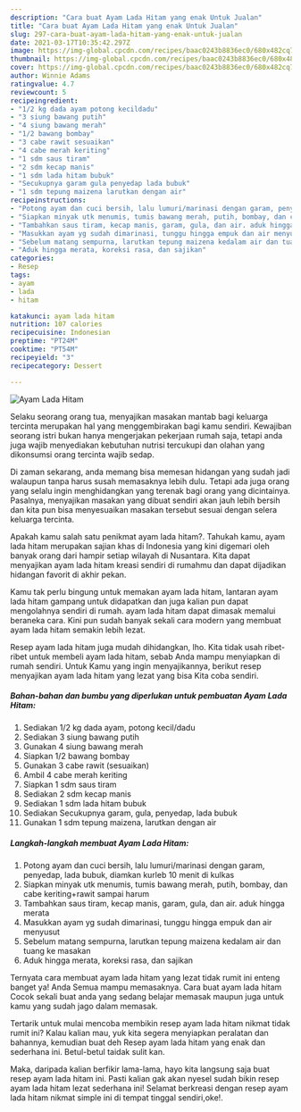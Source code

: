 ```yaml
---
description: "Cara buat Ayam Lada Hitam yang enak Untuk Jualan"
title: "Cara buat Ayam Lada Hitam yang enak Untuk Jualan"
slug: 297-cara-buat-ayam-lada-hitam-yang-enak-untuk-jualan
date: 2021-03-17T10:35:42.297Z
image: https://img-global.cpcdn.com/recipes/baac0243b8836ec0/680x482cq70/ayam-lada-hitam-foto-resep-utama.jpg
thumbnail: https://img-global.cpcdn.com/recipes/baac0243b8836ec0/680x482cq70/ayam-lada-hitam-foto-resep-utama.jpg
cover: https://img-global.cpcdn.com/recipes/baac0243b8836ec0/680x482cq70/ayam-lada-hitam-foto-resep-utama.jpg
author: Winnie Adams
ratingvalue: 4.7
reviewcount: 5
recipeingredient:
- "1/2 kg dada ayam potong kecildadu"
- "3 siung bawang putih"
- "4 siung bawang merah"
- "1/2 bawang bombay"
- "3 cabe rawit sesuaikan"
- "4 cabe merah keriting"
- "1 sdm saus tiram"
- "2 sdm kecap manis"
- "1 sdm lada hitam bubuk"
- "Secukupnya garam gula penyedap lada bubuk"
- "1 sdm tepung maizena larutkan dengan air"
recipeinstructions:
- "Potong ayam dan cuci bersih, lalu lumuri/marinasi dengan garam, penyedap, lada bubuk, diamkan kurleb 10 menit di kulkas"
- "Siapkan minyak utk menumis, tumis bawang merah, putih, bombay, dan cabe keriting+rawit sampai harum"
- "Tambahkan saus tiram, kecap manis, garam, gula, dan air. aduk hingga merata"
- "Masukkan ayam yg sudah dimarinasi, tunggu hingga empuk dan air menyusut"
- "Sebelum matang sempurna, larutkan tepung maizena kedalam air dan tuang ke masakan"
- "Aduk hingga merata, koreksi rasa, dan sajikan"
categories:
- Resep
tags:
- ayam
- lada
- hitam

katakunci: ayam lada hitam 
nutrition: 107 calories
recipecuisine: Indonesian
preptime: "PT24M"
cooktime: "PT54M"
recipeyield: "3"
recipecategory: Dessert

---
```



![Ayam Lada Hitam](https://img-global.cpcdn.com/recipes/baac0243b8836ec0/680x482cq70/ayam-lada-hitam-foto-resep-utama.jpg)

Selaku seorang orang tua, menyajikan masakan mantab bagi keluarga tercinta merupakan hal yang menggembirakan bagi kamu sendiri. Kewajiban seorang istri bukan hanya mengerjakan pekerjaan rumah saja, tetapi anda juga wajib menyediakan kebutuhan nutrisi tercukupi dan olahan yang dikonsumsi orang tercinta wajib sedap.

Di zaman  sekarang, anda memang bisa memesan hidangan yang sudah jadi walaupun tanpa harus susah memasaknya lebih dulu. Tetapi ada juga orang yang selalu ingin menghidangkan yang terenak bagi orang yang dicintainya. Pasalnya, menyajikan masakan yang dibuat sendiri akan jauh lebih bersih dan kita pun bisa menyesuaikan masakan tersebut sesuai dengan selera keluarga tercinta. 



Apakah kamu salah satu penikmat ayam lada hitam?. Tahukah kamu, ayam lada hitam merupakan sajian khas di Indonesia yang kini digemari oleh banyak orang dari hampir setiap wilayah di Nusantara. Kita dapat menyajikan ayam lada hitam kreasi sendiri di rumahmu dan dapat dijadikan hidangan favorit di akhir pekan.

Kamu tak perlu bingung untuk memakan ayam lada hitam, lantaran ayam lada hitam gampang untuk didapatkan dan juga kalian pun dapat mengolahnya sendiri di rumah. ayam lada hitam dapat dimasak memalui beraneka cara. Kini pun sudah banyak sekali cara modern yang membuat ayam lada hitam semakin lebih lezat.

Resep ayam lada hitam juga mudah dihidangkan, lho. Kita tidak usah ribet-ribet untuk membeli ayam lada hitam, sebab Anda mampu menyiapkan di rumah sendiri. Untuk Kamu yang ingin menyajikannya, berikut resep menyajikan ayam lada hitam yang lezat yang bisa Kita coba sendiri.

<!--inarticleads1-->

##### Bahan-bahan dan bumbu yang diperlukan untuk pembuatan Ayam Lada Hitam:

1. Sediakan 1/2 kg dada ayam, potong kecil/dadu
1. Sediakan 3 siung bawang putih
1. Gunakan 4 siung bawang merah
1. Siapkan 1/2 bawang bombay
1. Gunakan 3 cabe rawit (sesuaikan)
1. Ambil 4 cabe merah keriting
1. Siapkan 1 sdm saus tiram
1. Sediakan 2 sdm kecap manis
1. Sediakan 1 sdm lada hitam bubuk
1. Sediakan Secukupnya garam, gula, penyedap, lada bubuk
1. Gunakan 1 sdm tepung maizena, larutkan dengan air




<!--inarticleads2-->

##### Langkah-langkah membuat Ayam Lada Hitam:

1. Potong ayam dan cuci bersih, lalu lumuri/marinasi dengan garam, penyedap, lada bubuk, diamkan kurleb 10 menit di kulkas
1. Siapkan minyak utk menumis, tumis bawang merah, putih, bombay, dan cabe keriting+rawit sampai harum
1. Tambahkan saus tiram, kecap manis, garam, gula, dan air. aduk hingga merata
1. Masukkan ayam yg sudah dimarinasi, tunggu hingga empuk dan air menyusut
1. Sebelum matang sempurna, larutkan tepung maizena kedalam air dan tuang ke masakan
1. Aduk hingga merata, koreksi rasa, dan sajikan




Ternyata cara membuat ayam lada hitam yang lezat tidak rumit ini enteng banget ya! Anda Semua mampu memasaknya. Cara buat ayam lada hitam Cocok sekali buat anda yang sedang belajar memasak maupun juga untuk kamu yang sudah jago dalam memasak.

Tertarik untuk mulai mencoba membikin resep ayam lada hitam nikmat tidak rumit ini? Kalau kalian mau, yuk kita segera menyiapkan peralatan dan bahannya, kemudian buat deh Resep ayam lada hitam yang enak dan sederhana ini. Betul-betul taidak sulit kan. 

Maka, daripada kalian berfikir lama-lama, hayo kita langsung saja buat resep ayam lada hitam ini. Pasti kalian gak akan nyesel sudah bikin resep ayam lada hitam lezat sederhana ini! Selamat berkreasi dengan resep ayam lada hitam nikmat simple ini di tempat tinggal sendiri,oke!.

